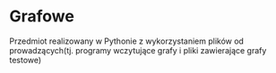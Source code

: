 # Grafowe
Przedmiot realizowany w Pythonie z wykorzystaniem plików od prowadzących(tj. programy wczytujące grafy i pliki zawierające grafy testowe)
